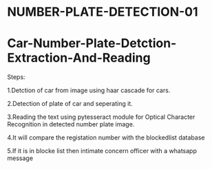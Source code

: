 # NUMBER-PLATE-DETECTION-01

# Car-Number-Plate-Detction-Extraction-And-Reading

Steps:

1.Detction of car from image using haar cascade for cars.

2.Detection of plate of car and seperating it.

3.Reading the text using pytesseract module for Optical Character Recognition in detected number plate image.

4.It will compare the registation number with the blockedlist database

5.If it is in blocke list then intimate concern officer with a whatsapp message

